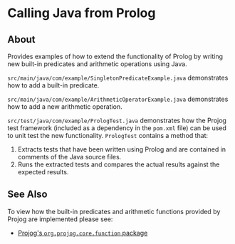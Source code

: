 # Calling Java from Prolog

## About

Provides examples of how to extend the functionality of Prolog by writing new built-in predicates and arithmetic operations using Java.

`src/main/java/com/example/SingletonPredicateExample.java` demonstrates how to add a built-in predicate.

`src/main/java/com/example/ArithmeticOperatorExample.java` demonstrates how to add a new arithmetic operation.

`src/test/java/com/example/PrologTest.java` demonstrates how the Projog test framework (included as a dependency in the `pom.xml` file) can be used to unit test the new functionality. `PrologTest` contains a method that:

1. Extracts tests that have been written using Prolog and are contained in comments of the Java source files.
2. Runs the extracted tests and compares the actual results against the expected results.

## See Also

To view how the built-in predicates and arithmetic functions provided by Projog are implemented please see:

* [Projog's `org.projog.core.function` package](https://github.com/s-webber/projog/tree/master/src/core/org/projog/core/function)
